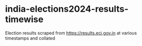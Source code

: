 # india-elections2024-results-timewise
Election results scraped from https://results.eci.gov.in at various timestamps and collated

